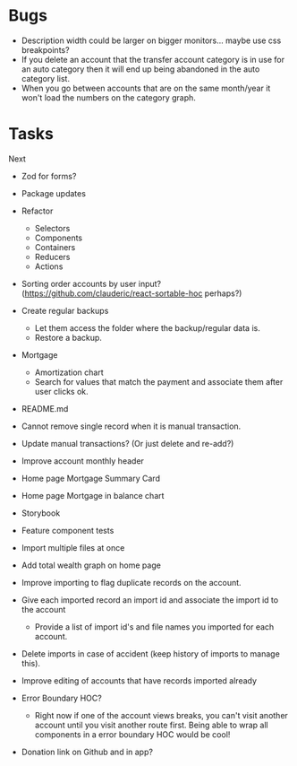 Bugs
====
  - Description width could be larger on bigger monitors... maybe use css breakpoints?
  - If you delete an account that the transfer account category is in use for an auto category then it will end up being abandoned in the auto category list.
  - When you go between accounts that are on the same month/year it won't load the numbers on the category graph.

Tasks
=====
Next
- Zod for forms?
- Package updates
- Refactor 
  - Selectors
  - Components
  - Containers
  - Reducers
  - Actions
- Sorting order accounts by user input? (https://github.com/clauderic/react-sortable-hoc perhaps?)
- Create regular backups
  + Let them access the folder where the backup/regular data is.
  - Restore a backup.
- Mortgage
  - Amortization chart
  - Search for values that match the payment and associate them after user clicks ok.
- README.md


- Cannot remove single record when it is manual transaction.
- Update manual transactions? (Or just delete and re-add?)
- Improve account monthly header
- Home page Mortgage Summary Card
- Home page Mortgage in balance chart
- Storybook
- Feature component tests
- Import multiple files at once
- Add total wealth graph on home page
- Improve importing to flag duplicate records on the account.
- Give each imported record an import id and associate the import id to the account
  - Provide a list of import id's and file names you imported for each account.
- Delete imports in case of accident (keep history of imports to manage this).
- Improve editing of accounts that have records imported already
- Error Boundary HOC?
  - Right now if one of the account views breaks, you can't visit another account until you
    visit another route first. Being able to wrap all components in a error boundary HOC would
    be cool!

- Donation link on Github and in app?